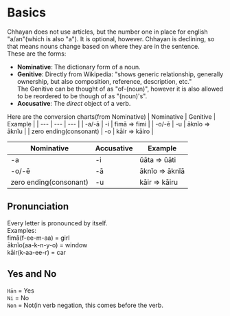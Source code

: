 # Basics
Chhayan does not use articles, but the number one in place for english "a/an"(which is also "a"). It is optional, however. 
Chhayan is declining, so that means nouns change based on where they are in the sentence.  
These are the forms:  
+ **Nominative**: The dictionary form of a noun.
+ **Genitive**: Directly from Wikipedia: "shows generic relationship, generally ownership, but also composition, reference, description, etc."  
The Genitive can be thought of as "of-(noun)", however it is also allowed to be reordered to be though of as "(noun)'s".
+ **Accusative**: The _direct_ object of a verb.

Here are the conversion charts(from Nominative)
| Nominative | Genitive | Example |
| --- | --- | --- |
| -a/-ā | -i | fimā => fimi |
| -o/-ē | -u | āknĭo => āknĭu |
| zero ending(consonant) | -o | kāir => kāiro |

| Nominative | Accusative | Example |
| --- | --- | --- |
| -a | -i | ŭāta => ŭāti |
| -o/-ē | -ā | āknĭo => āknĭā |
| zero ending(consonant) | -u | kāir => kāiru |

## Pronunciation
Every letter is pronounced by itself.  
Examples:  
fimā(f-ee-m-aa) = girl  
āknĭo(aa-k-n-y-o) = window  
kāir(k-aa-ee-r) = car  

## Yes and No
`Hān` = Yes  
`Ni` = No  
`Non` = Not(in verb negation, this comes before the verb.
